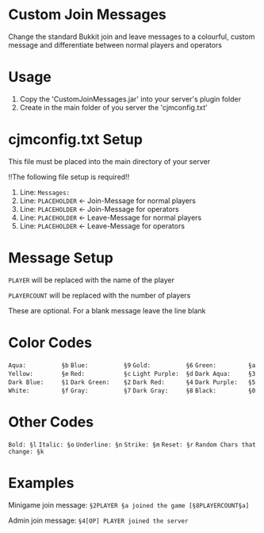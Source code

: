 # Custom Join Messages
Change the standard Bukkit join and leave messages to a colourful, custom message and differentiate between normal players and operators

# Usage
1. Copy the 'CustomJoinMessages.jar' into your server's plugin folder
2. Create in the main folder of you server the 'cjmconfig.txt'

# cjmconfig.txt Setup
This file must be placed into the main directory of your server

!!The following file setup is required!!

1. Line: `Messages:`
2. Line: `PLACEHOLDER` <- Join-Message for normal players
3. Line: `PLACEHOLDER` <- Join-Message for operators
4. Line: `PLACEHOLDER` <- Leave-Message for normal players
5. Line: `PLACEHOLDER` <- Leave-Message for operators


# Message Setup
`PLAYER` will be replaced with the name of the player

`PLAYERCOUNT` will be replaced with the number of players

These are optional. For a blank message leave the line blank

# Color Codes

`Aqua:		    §b`
`Blue:		    §9`
`Gold: 		    §6`
`Green:		    §a`
`Yellow:		§e`
`Red: 		    §c`
`Light Purple:  §d`
`Dark Aqua:	    §3`
`Dark Blue:	    §1`
`Dark Green:	§2`
`Dark Red:	    §4`
`Dark Purple:   §5`
`White:		    §f`
`Gray:		    §7`
`Dark Gray:	    §8`
`Black:		    §0`

# Other Codes

`Bold: §l`
`Italic: §o`
`Underline: §n`
`Strike: §m`
`Reset: §r`
`Random Chars that change: §k`

# Examples

Minigame join message: `§2PLAYER §a joined the game [§8PLAYERCOUNT§a]`

Admin join message: `§4[OP] PLAYER joined the server`
